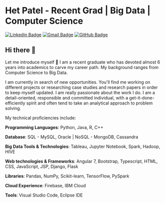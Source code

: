 # Het Patel - Recent Grad | Big Data | Computer Science

[![Linkedin Badge](https://img.shields.io/badge/-LinkedIn-0A66C2?style=for-the-badge&logo=Linkedin&logoColor=white&link=https://www.linkedin.com/in/het-patel21/)](https://www.linkedin.com/in/het-patel21/)
[![Gmail Badge](https://img.shields.io/badge/-hetpatel8520@gmail.com-EA4335?style=for-the-badge&logo=Gmail&logoColor=white&link=mailto:hetpatel8520@gmail.com)](mailto:hetpatel8520@gmail.com)
[![GitHub Badge](https://img.shields.io/badge/-Het21-181717?style=for-the-badge&logo=GitHub&logoColor=white&link=https://github.com/Het21)](https://github.com/Het21)

## Hi there 👋
Let me introduce myself :slightly_smiling_face: I am a recent graduate who has devoted almost 6 years into academics to carve my career path. My background ranges from Computer Science to Big Data.

I am currently in search of new opportunities. You'll find me working on different projects or researching case studies and research papers in order to keep myself updated. I am really passionate about the work I do. I am a detail-oriented, responsible and committed individual, with a get-it-done-efficiently spirit and often tend to take an analytical approach to problem solving.

My technical proficiencies include: 

**Programming Languages**: Python, Java, R, C++

**Database**: SQL - MySQL, Oracle | NoSQL - MongoDB, Cassandra

**Big Data Tools & Technologies**: Tableau, Jupyter Notebook, Spark, Hadoop, HIVE

**Web technologies & Frameworks**: Angular 7, Bootstrap, Typescript, HTML, CSS, JavaScript, JSP, Django, Flask

**Libraries**: Pandas, NumPy, Scikit-learn, TensorFlow, PySpark

**Cloud Experience**: Firebase, IBM Cloud

**Tools**: Visual Studio Code, Eclipse IDE
